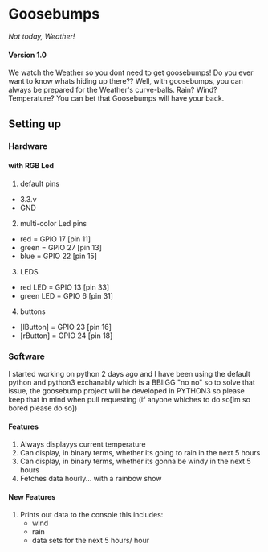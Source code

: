 # Goosebumps
_Not today, Weather!_
#### Version 1.0

We watch the Weather so you dont need to get goosebumps!
Do you ever want to know whats hiding up there?? Well, with goosebumps, you can always be prepared for the Weather's curve-balls.
Rain? Wind? Temperature? You can bet that Goosebumps will have your back.

## Setting up
### Hardware
#### with RGB Led
1. default pins
- 3.3.v
- GND

2. multi-color Led pins
- red = GPIO 17 [pin 11]
- green = GPIO 27 [pin 13]
- blue = GPIO 22 [pin 15]

3. LEDS
- red LED = GPIO 13 [pin 33]
- green LED = GPIO 6 [pin 31]

4. buttons
- [lButton] = GPIO 23 [pin 16]
- [rButton] = GPIO 24 [pin 18]

### Software
I started working on python 2 days ago and I have been using the default python and python3 exchanably which is a BBIIGG "no no"
so to solve that issue, the goosebump project will be developed in PYTHON3 so please keep that in mind when pull requesting (if anyone whiches to do so[im so bored please do so])

#### Features
1. Always displayys current temperature
2. Can display, in binary terms, whether its going to rain in the next 5 hours
3. Can display, in binary terms, whether its gonna be windy in the next 5 hours
4. Fetches data hourly... with a rainbow show

#### New Features
1. Prints out data to the console
    this includes:
    - wind
    - rain 
    - data sets for the next 5 hours/ hour


